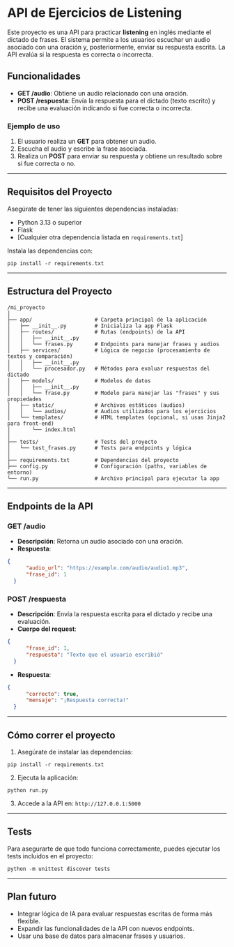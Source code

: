 
# API de Ejercicios de Listening

Este proyecto es una API para practicar **listening** en inglés mediante el dictado de frases. El sistema permite a los usuarios escuchar un audio asociado con una oración y, posteriormente, enviar su respuesta escrita. La API evalúa si la respuesta es correcta o incorrecta.

## Funcionalidades

- **GET /audio**: Obtiene un audio relacionado con una oración.
- **POST /respuesta**: Envía la respuesta para el dictado (texto escrito) y recibe una evaluación indicando si fue correcta o incorrecta.

### Ejemplo de uso
1. El usuario realiza un **GET** para obtener un audio.
2. Escucha el audio y escribe la frase asociada.
3. Realiza un **POST** para enviar su respuesta y obtiene un resultado sobre si fue correcta o no.

---

## Requisitos del Proyecto

Asegúrate de tener las siguientes dependencias instaladas:

- Python 3.13 o superior
- Flask
- [Cualquier otra dependencia listada en `requirements.txt`]

Instala las dependencias con:

```shell script
pip install -r requirements.txt
```

---

## Estructura del Proyecto

```
/mi_proyecto
│
├── app/                    # Carpeta principal de la aplicación
│   ├── __init__.py         # Inicializa la app Flask
│   ├── routes/             # Rutas (endpoints) de la API
│   │   ├── __init__.py
│   │   └── frases.py       # Endpoints para manejar frases y audios
│   ├── services/           # Lógica de negocio (procesamiento de textos y comparación)
│   │   ├── __init__.py
│   │   └── procesador.py   # Métodos para evaluar respuestas del dictado
│   ├── models/             # Modelos de datos
│   │   ├── __init__.py
│   │   └── frase.py        # Modelo para manejar las "frases" y sus propiedades
│   ├── static/             # Archivos estáticos (audios)
│   │   └── audios/         # Audios utilizados para los ejercicios
│   └── templates/          # HTML templates (opcional, si usas Jinja2 para front-end)
│       └── index.html
│
├── tests/                  # Tests del proyecto
│   └── test_frases.py      # Tests para endpoints y lógica
│
├── requirements.txt        # Dependencias del proyecto
├── config.py               # Configuración (paths, variables de entorno)
└── run.py                  # Archivo principal para ejecutar la app
```

---

## Endpoints de la API

### **GET /audio**
- **Descripción**: Retorna un audio asociado con una oración.
- **Respuesta**:
```json
{
      "audio_url": "https://example.com/audio/audio1.mp3",
      "frase_id": 1
  }
```

### **POST /respuesta**
- **Descripción**: Envía la respuesta escrita para el dictado y recibe una evaluación.
- **Cuerpo del request**:
```json
{
      "frase_id": 1,
      "respuesta": "Texto que el usuario escribió"
  }
```
- **Respuesta**:
```json
{
      "correcto": true,
      "mensaje": "¡Respuesta correcta!"
  }
```

---

## Cómo correr el proyecto

1. Asegúrate de instalar las dependencias:
```shell script
pip install -r requirements.txt
```

2. Ejecuta la aplicación:
```shell script
python run.py
```

3. Accede a la API en: `http://127.0.0.1:5000`

---

## Tests

Para asegurarte de que todo funciona correctamente, puedes ejecutar los tests incluidos en el proyecto:

```shell script
python -m unittest discover tests
```

---

## Plan futuro

- Integrar lógica de IA para evaluar respuestas escritas de forma más flexible.
- Expandir las funcionalidades de la API con nuevos endpoints.
- Usar una base de datos para almacenar frases y usuarios.

